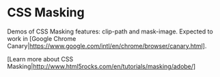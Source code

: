 CSS Masking
===

Demos of CSS Masking features: clip-path and mask-image.
Expected to work in [Google Chrome Canary|https://www.google.com/intl/en/chrome/browser/canary.html].


[Learn more about CSS Masking|http://www.html5rocks.com/en/tutorials/masking/adobe/]